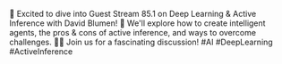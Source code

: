 🌟 Excited to dive into Guest Stream 85.1 on Deep Learning & Active Inference with David Blumen! 🚀 We'll explore how to create intelligent agents, the pros & cons of active inference, and ways to overcome challenges. 🤖💡 Join us for a fascinating discussion! #AI #DeepLearning #ActiveInference
